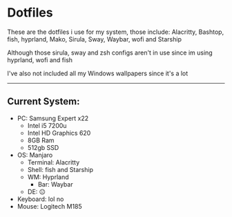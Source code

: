 # Dotfiles

These are the dotfiles i use for my system, those include: Alacritty, Bashtop, fish, hyprland, Mako, Sirula, Sway, Waybar, wofi and Starship

Although those sirula, sway and zsh configs aren't in use since im using hyprland, wofi and fish

I've also not included all my Windows wallpapers since it's a lot

---

## Current System:

- PC: Samsung Expert x22
  - Intel i5 7200u
  - Intel HD Graphics 620
  - 8GB Ram
  - 512gb SSD
- OS: Manjaro
  - Terminal: Alacritty
  - Shell: fish and Starship
  - WM: Hyprland
    - Bar: Waybar
  - DE: 😐
- Keyboard: lol no
- Mouse: Logitech M185
